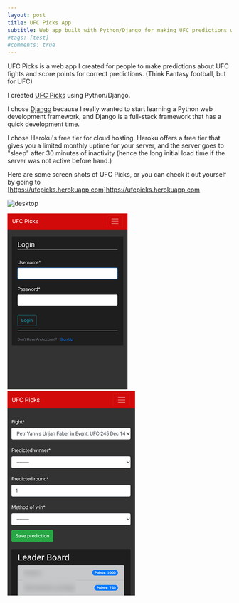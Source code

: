 ```yaml
---
layout: post
title: UFC Picks App
subtitle: Web app built with Python/Django for making UFC predictions with friends
#tags: [test]
#comments: true
---
```


UFC Picks is a web app I created for people to make predictions about UFC fights and score points for correct predictions. (Think Fantasy football, but for UFC)

I created [UFC Picks](https://ufcpicks.herokuapp.com) using Python/Django.

I chose [Django](https://www.djangoproject.com/) because I really wanted to start learning a Python web development framework, and Django is a full-stack framework that has a quick development time.

I chose Heroku's free tier for cloud hosting. Heroku offers a free tier that gives you a limited monthly uptime for your server, and the server goes to "sleep" after 30 minutes of inactivity (hence the long initial load time if the server was not active before hand.)

Here are some screen shots of UFC Picks, or you can check it out yourself by going to [https://ufcpicks.herokuapp.com]https://ufcpicks.herokuapp.com

![desktop](/img/ufcpicks-web-screenshot.png)

![login-mobile](/img/ufcpicks-login-mobile.png) ![prediction-form-mobile](/img/ufcpicks-predicted-fight-mobile-screenshot.png)



